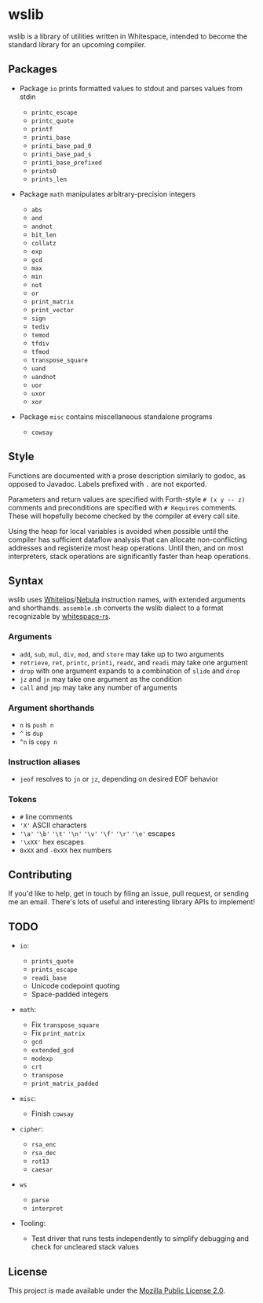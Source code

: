 # wslib

wslib is a library of utilities written in Whitespace, intended to
become the standard library for an upcoming compiler.

## Packages

- Package `io` prints formatted values to stdout and parses values from
  stdin

  - `printc_escape`
  - `printc_quote`
  - `printf`
  - `printi_base`
  - `printi_base_pad_0`
  - `printi_base_pad_s`
  - `printi_base_prefixed`
  - `prints0`
  - `prints_len`

- Package `math` manipulates arbitrary-precision integers

  - `abs`
  - `and`
  - `andnot`
  - `bit_len`
  - `collatz`
  - `exp`
  - `gcd`
  - `max`
  - `min`
  - `not`
  - `or`
  - `print_matrix`
  - `print_vector`
  - `sign`
  - `tediv`
  - `temod`
  - `tfdiv`
  - `tfmod`
  - `transpose_square`
  - `uand`
  - `uandnot`
  - `uor`
  - `uxor`
  - `xor`

- Package `misc` contains miscellaneous standalone programs

  - `cowsay`

## Style

Functions are documented with a prose description similarly to godoc, as
opposed to Javadoc. Labels prefixed with `.` are not exported.

Parameters and return values are specified with Forth-style
`# (x y -- z)` comments and preconditions are specified with
`# Requires` comments. These will hopefully become checked by the
compiler at every call site.

Using the heap for local variables is avoided when possible until
the compiler has sufficient dataflow analysis that can allocate
non-conflicting addresses and registerize most heap operations. Until
then, and on most interpreters, stack operations are significantly
faster than heap operations.

## Syntax

wslib uses [Whitelips](https://vii5ard.github.io/whitespace/)/[Nebula](https://github.com/andrewarchi/nebula)
instruction names, with extended arguments and shorthands. `assemble.sh`
converts the wslib dialect to a format recognizable by
[whitespace-rs](https://github.com/CensoredUsername/whitespace-rs).

### Arguments

- `add`, `sub`, `mul`, `div`, `mod`, and `store` may take up to two
  arguments
- `retrieve`, `ret`, `printc`, `printi`, `readc`, and `readi` may take
  one argument
- `drop` with one argument expands to a combination of `slide` and
  `drop`
- `jz` and `jn` may take one argument as the condition
- `call` and `jmp` may take any number of arguments

### Argument shorthands

- `n` is `push n`
- `^` is `dup`
- `^n` is `copy n`

### Instruction aliases

- `jeof` resolves to `jn` or `jz`, depending on desired EOF behavior

### Tokens

- `#` line comments
- `'X'` ASCII characters
- `'\a'` `'\b'` `'\t'` `'\n'` `'\v'` `'\f'` `'\r'` `'\e'` escapes
- `'\xXX'` hex escapes
- `0xXX` and `-0xXX` hex numbers

## Contributing

If you'd like to help, get in touch by filing an issue, pull request, or
sending me an email. There's lots of useful and interesting library APIs
to implement!

## TODO

- `io`:

  - `prints_quote`
  - `prints_escape`
  - `readi_base`
  - Unicode codepoint quoting
  - Space-padded integers

- `math`:

  - Fix `transpose_square`
  - Fix `print_matrix`
  - `gcd`
  - `extended_gcd`
  - `modexp`
  - `crt`
  - `transpose`
  - `print_matrix_padded`

- `misc`:

  - Finish `cowsay`

- `cipher`:

  - `rsa_enc`
  - `rsa_dec`
  - `rot13`
  - `caesar`

- `ws`

  - `parse`
  - `interpret`

- Tooling:

  - Test driver that runs tests independently to simplify debugging and
    check for uncleared stack values

## License

This project is made available under the
[Mozilla Public License 2.0](https://mozilla.org/MPL/2.0/).
